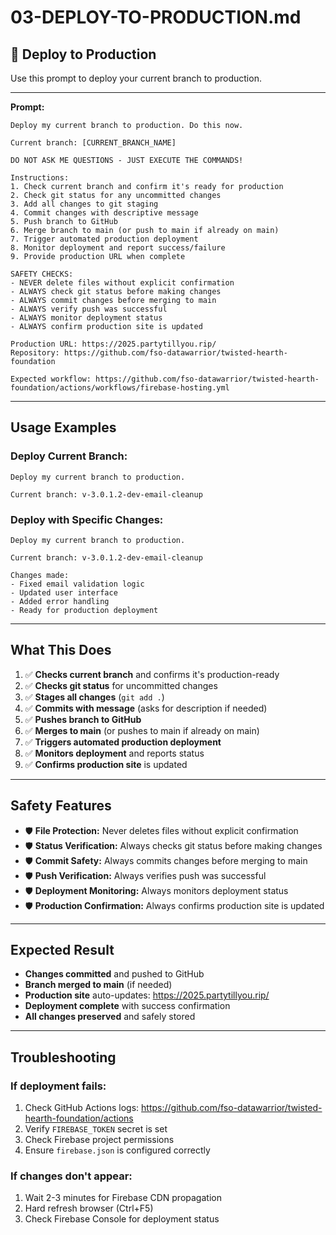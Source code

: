 # 03-DEPLOY-TO-PRODUCTION.md

## 🚀 **Deploy to Production**

Use this prompt to deploy your current branch to production.

---

**Prompt:**
```
Deploy my current branch to production. Do this now.

Current branch: [CURRENT_BRANCH_NAME]

DO NOT ASK ME QUESTIONS - JUST EXECUTE THE COMMANDS!

Instructions:
1. Check current branch and confirm it's ready for production
2. Check git status for any uncommitted changes
3. Add all changes to git staging
4. Commit changes with descriptive message
5. Push branch to GitHub
6. Merge branch to main (or push to main if already on main)
7. Trigger automated production deployment
8. Monitor deployment and report success/failure
9. Provide production URL when complete

SAFETY CHECKS:
- NEVER delete files without explicit confirmation
- ALWAYS check git status before making changes
- ALWAYS commit changes before merging to main
- ALWAYS verify push was successful
- ALWAYS monitor deployment status
- ALWAYS confirm production site is updated

Production URL: https://2025.partytillyou.rip/
Repository: https://github.com/fso-datawarrior/twisted-hearth-foundation

Expected workflow: https://github.com/fso-datawarrior/twisted-hearth-foundation/actions/workflows/firebase-hosting.yml
```

---

## **Usage Examples**

### **Deploy Current Branch:**
```
Deploy my current branch to production.

Current branch: v-3.0.1.2-dev-email-cleanup
```

### **Deploy with Specific Changes:**
```
Deploy my current branch to production.

Current branch: v-3.0.1.2-dev-email-cleanup

Changes made:
- Fixed email validation logic
- Updated user interface
- Added error handling
- Ready for production deployment
```

---

## **What This Does**

1. ✅ **Checks current branch** and confirms it's production-ready
2. ✅ **Checks git status** for uncommitted changes
3. ✅ **Stages all changes** (`git add .`)
4. ✅ **Commits with message** (asks for description if needed)
5. ✅ **Pushes branch to GitHub**
6. ✅ **Merges to main** (or pushes to main if already on main)
7. ✅ **Triggers automated production deployment**
8. ✅ **Monitors deployment** and reports status
9. ✅ **Confirms production site** is updated

---

## **Safety Features**

- 🛡️ **File Protection:** Never deletes files without explicit confirmation
- 🛡️ **Status Verification:** Always checks git status before making changes
- 🛡️ **Commit Safety:** Always commits changes before merging to main
- 🛡️ **Push Verification:** Always verifies push was successful
- 🛡️ **Deployment Monitoring:** Always monitors deployment status
- 🛡️ **Production Confirmation:** Always confirms production site is updated

---

## **Expected Result**

- **Changes committed** and pushed to GitHub
- **Branch merged to main** (if needed)
- **Production site** auto-updates: https://2025.partytillyou.rip/
- **Deployment complete** with success confirmation
- **All changes preserved** and safely stored

---

## **Troubleshooting**

### **If deployment fails:**
1. Check GitHub Actions logs: https://github.com/fso-datawarrior/twisted-hearth-foundation/actions
2. Verify `FIREBASE_TOKEN` secret is set
3. Check Firebase project permissions
4. Ensure `firebase.json` is configured correctly

### **If changes don't appear:**
1. Wait 2-3 minutes for Firebase CDN propagation
2. Hard refresh browser (Ctrl+F5)
3. Check Firebase Console for deployment status
